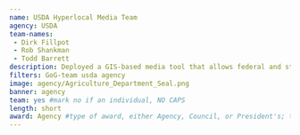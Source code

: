 ```yaml
---
name: USDA Hyperlocal Media Team
agency: USDA
team-names:
 - Dirk Fillpot
 - Rob Shankman
 - Todd Barrett
description: Deployed a GIS-based media tool that allows federal and state agencies to alert all media of emergencies in precise geographic areas. The team was so successful that their software has been adopted by law enforcement, emergency response agencies, seven Cabinet departments, and ten states.
filters: GoG-team usda agency
image: agency/Agriculture_Department_Seal.png
banner: agency
team: yes #mark no if an individual, NO CAPS
length: short
award: Agency #type of award, either Agency, Council, or President's; this is case sensitive so make sure to match the options listed exactly. This section generates the format of the card
---
```

